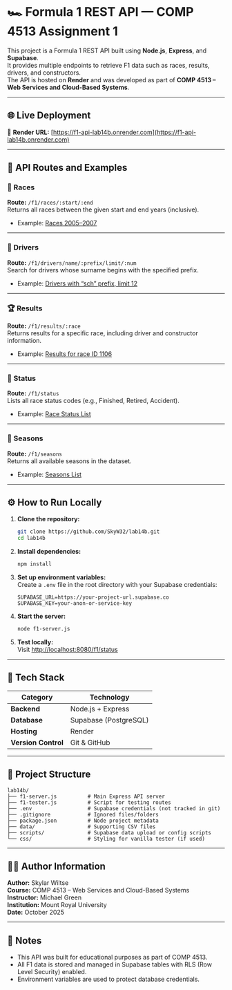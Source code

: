 # 🏎️ Formula 1 REST API — COMP 4513 Assignment 1

This project is a Formula 1 REST API built using **Node.js**, **Express**, and **Supabase**.  
It provides multiple endpoints to retrieve F1 data such as races, results, drivers, and constructors.  
The API is hosted on **Render** and was developed as part of **COMP 4513 – Web Services and Cloud-Based Systems**.

---

## 🌐 Live Deployment

🔗 **Render URL:** [https://f1-api-lab14b.onrender.com](https://f1-api-lab14b.onrender.com)

---

## 🚦 API Routes and Examples

### 🏁 Races
**Route:** `/f1/races/:start/:end`  
Returns all races between the given start and end years (inclusive).

- Example: [Races 2005–2007](https://f1-api-lab14b.onrender.com/f1/races/2005/2007)

---

### 🧍 Drivers
**Route:** `/f1/drivers/name/:prefix/limit/:num`  
Search for drivers whose surname begins with the specified prefix.

- Example: [Drivers with “sch” prefix, limit 12](https://f1-api-lab14b.onrender.com/f1/drivers/name/sch/limit/12)

---

### 🏆 Results
**Route:** `/f1/results/:race`  
Returns results for a specific race, including driver and constructor information.

- Example: [Results for race ID 1106](https://f1-api-lab14b.onrender.com/f1/results/1106)

---

### 🧭 Status
**Route:** `/f1/status`  
Lists all race status codes (e.g., Finished, Retired, Accident).

- Example: [Race Status List](https://f1-api-lab14b.onrender.com/f1/status)

---

### 📅 Seasons
**Route:** `/f1/seasons`  
Returns all available seasons in the dataset.

- Example: [Seasons List](https://f1-api-lab14b.onrender.com/f1/seasons)

---

## ⚙️ How to Run Locally

1. **Clone the repository:**
   ```bash
   git clone https://github.com/SkyW32/lab14b.git
   cd lab14b
   ```

2. **Install dependencies:**
   ```bash
   npm install
   ```

3. **Set up environment variables:**  
   Create a `.env` file in the root directory with your Supabase credentials:
   ```
   SUPABASE_URL=https://your-project-url.supabase.co
   SUPABASE_KEY=your-anon-or-service-key
   ```

4. **Start the server:**
   ```bash
   node f1-server.js
   ```

5. **Test locally:**  
   Visit [http://localhost:8080/f1/status](http://localhost:8080/f1/status)

---

## 🧰 Tech Stack

| Category | Technology |
|-----------|-------------|
| **Backend** | Node.js + Express |
| **Database** | Supabase (PostgreSQL) |
| **Hosting** | Render |
| **Version Control** | Git & GitHub |

---

## 📜 Project Structure

```
lab14b/
├── f1-server.js          # Main Express API server
├── f1-tester.js          # Script for testing routes
├── .env                  # Supabase credentials (not tracked in git)
├── .gitignore            # Ignored files/folders
├── package.json          # Node project metadata
├── data/                 # Supporting CSV files
├── scripts/              # Supabase data upload or config scripts
└── css/                  # Styling for vanilla tester (if used)
```

---

## 👨‍💻 Author Information

**Author:** Skylar Wiltse  
**Course:** COMP 4513 – Web Services and Cloud-Based Systems  
**Instructor:** Michael Green  
**Institution:** Mount Royal University  
**Date:** October 2025

---

## 🏁 Notes

- This API was built for educational purposes as part of COMP 4513.  
- All F1 data is stored and managed in Supabase tables with RLS (Row Level Security) enabled.  
- Environment variables are used to protect database credentials.
